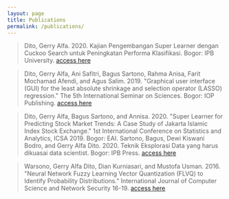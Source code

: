 ```yaml
---
layout: page
title: Publications
permalink: /publications/
---
```


>Dito, Gerry Alfa. 2020. Kajian Pengembangan Super Learner dengan Cuckoo Search untuk Peningkatan Performa Klasifikasi. Bogor: IPB University. [access here](https://repository.ipb.ac.id/handle/123456789/102924)

>Dito, Gerry Alfa, Ani Safitri, Bagus Sartono, Rahma Anisa, Farit Mochamad Afendi, and Agus Salim. 2019. "Graphical user interface (GUI) for the least absolute shrinkage and selection operator (LASSO) regression." The 5th International Seminar on Sciences. Bogor: IOP Publishing. [access here](https://iopscience.iop.org/article/10.1088/1755-1315/299/1/012031/pdf)

>Dito, Gerry Alfa, Bagus Sartono, and Annisa. 2020. "Super Learner for Predicting Stock Market Trends: A Case Study of Jakarta Islamic Index Stock Exchange." 1st International Conference on Statistics and Analytics, ICSA 2019. Bogor: EAI.
Sartono, Bagus, Dewi Kiswani Bodro, and Gerry Alfa Dito. 2020. Teknik Eksplorasi Data yang harus dikuasai data scientist. Bogor: IPB Press. [access here](https://eudl.eu/pdf/10.4108/eai.2-8-2019.2290523)

>Warsono, Gerry Alfa Dito, Dian Kurniasari, and Mustofa Usman. 2016. "Neural Network Fuzzy Learning Vector Quantization (FLVQ) to Identify Probability Distributions." International Journal of Computer Science and Network Security 16-19. [access here](http://paper.ijcsns.org/07_book/201610/20161003.pdf)

